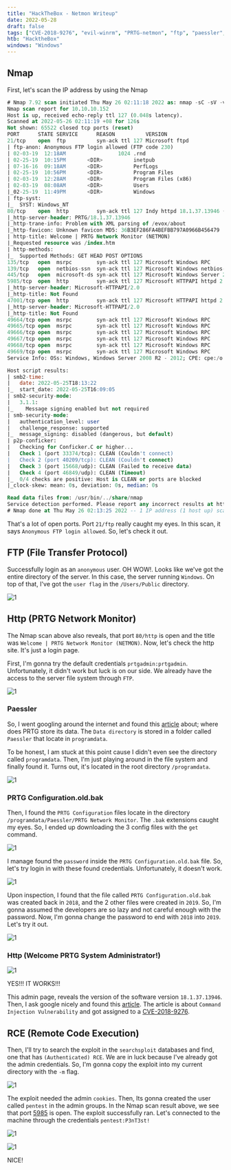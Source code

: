 ```yaml
---
title: "HackTheBox - Netmon Writeup"
date: 2022-05-28
draft: false
tags: ["CVE-2018-9276", "evil-winrm", "PRTG-netmon", "ftp", "paessler", "rce"]
htb: "HacktheBox"
windows: "Windows"
---
```


## Nmap
First, let's scan the IP address by using the Nmap

```sql
# Nmap 7.92 scan initiated Thu May 26 02:11:18 2022 as: nmap -sC -sV -vv -T4 -p- -oN nmap/netmon_all 10.10.10.152
Nmap scan report for 10.10.10.152
Host is up, received echo-reply ttl 127 (0.048s latency).
Scanned at 2022-05-26 02:11:19 +08 for 126s
Not shown: 65522 closed tcp ports (reset)
PORT      STATE SERVICE      REASON          VERSION
21/tcp    open  ftp          syn-ack ttl 127 Microsoft ftpd
| ftp-anon: Anonymous FTP login allowed (FTP code 230)
| 02-03-19  12:18AM                 1024 .rnd
| 02-25-19  10:15PM       <DIR>          inetpub
| 07-16-16  09:18AM       <DIR>          PerfLogs
| 02-25-19  10:56PM       <DIR>          Program Files
| 02-03-19  12:28AM       <DIR>          Program Files (x86)
| 02-03-19  08:08AM       <DIR>          Users
|_02-25-19  11:49PM       <DIR>          Windows
| ftp-syst: 
|_  SYST: Windows_NT
80/tcp    open  http         syn-ack ttl 127 Indy httpd 18.1.37.13946 (Paessler PRTG bandwidth monitor)
|_http-server-header: PRTG/18.1.37.13946
|_http-trane-info: Problem with XML parsing of /evox/about
|_http-favicon: Unknown favicon MD5: 36B3EF286FA4BEFBB797A0966B456479
| http-title: Welcome | PRTG Network Monitor (NETMON)
|_Requested resource was /index.htm
| http-methods: 
|_  Supported Methods: GET HEAD POST OPTIONS
135/tcp   open  msrpc        syn-ack ttl 127 Microsoft Windows RPC
139/tcp   open  netbios-ssn  syn-ack ttl 127 Microsoft Windows netbios-ssn
445/tcp   open  microsoft-ds syn-ack ttl 127 Microsoft Windows Server 2008 R2 - 2012 microsoft-ds
5985/tcp  open  http         syn-ack ttl 127 Microsoft HTTPAPI httpd 2.0 (SSDP/UPnP)
|_http-server-header: Microsoft-HTTPAPI/2.0
|_http-title: Not Found
47001/tcp open  http         syn-ack ttl 127 Microsoft HTTPAPI httpd 2.0 (SSDP/UPnP)
|_http-server-header: Microsoft-HTTPAPI/2.0
|_http-title: Not Found
49664/tcp open  msrpc        syn-ack ttl 127 Microsoft Windows RPC
49665/tcp open  msrpc        syn-ack ttl 127 Microsoft Windows RPC
49666/tcp open  msrpc        syn-ack ttl 127 Microsoft Windows RPC
49667/tcp open  msrpc        syn-ack ttl 127 Microsoft Windows RPC
49668/tcp open  msrpc        syn-ack ttl 127 Microsoft Windows RPC
49669/tcp open  msrpc        syn-ack ttl 127 Microsoft Windows RPC
Service Info: OSs: Windows, Windows Server 2008 R2 - 2012; CPE: cpe:/o:microsoft:windows

Host script results:
| smb2-time: 
|   date: 2022-05-25T18:13:22
|_  start_date: 2022-05-25T16:09:05
| smb2-security-mode: 
|   3.1.1: 
|_    Message signing enabled but not required
| smb-security-mode: 
|   authentication_level: user
|   challenge_response: supported
|_  message_signing: disabled (dangerous, but default)
| p2p-conficker: 
|   Checking for Conficker.C or higher...
|   Check 1 (port 33374/tcp): CLEAN (Couldn't connect)
|   Check 2 (port 40209/tcp): CLEAN (Couldn't connect)
|   Check 3 (port 15668/udp): CLEAN (Failed to receive data)
|   Check 4 (port 46849/udp): CLEAN (Timeout)
|_  0/4 checks are positive: Host is CLEAN or ports are blocked
|_clock-skew: mean: 0s, deviation: 0s, median: 0s

Read data files from: /usr/bin/../share/nmap
Service detection performed. Please report any incorrect results at https://nmap.org/submit/ .
# Nmap done at Thu May 26 02:13:25 2022 -- 1 IP address (1 host up) scanned in 127.45 seconds
```

That's a lot of open ports. Port `21/ftp` really caught my eyes. In this scan, it says `Anonymous FTP login allowed`. So, let's check it out.

## FTP (File Transfer Protocol)

Successfully login as an `anonymous` user. OH WOW!. Looks like we've got the entire directory of the server. In this case, the server running `Windows`. On top of that, I've got the `user flag` in the `/Users/Public` directory.

![1](ftp-anonymous-login.png)

## Http (PRTG Network Monitor)
The Nmap scan above also reveals, that port `80/http` is open and the title was `Welcome | PRTG Network Monitor (NETMON)`. Now, let's check the http site. It's just a login page. 

First, I'm gonna try the default credentials `prtgadmin:prtgadmin`.  Unfortunately, it didn't work but luck is on our side. We already have the access to the server file system through `FTP`.

![1](PRTG-main-login-page.png)

### Paessler
So, I went googling around the internet and found this [article](https://kb.paessler.com/en/topic/463-how-and-where-does-prtg-store-its-data) about; where does PRTG store its data. The `Data directory` is stored in a folder called `Paessler` that locate in `programdata`. 

To be honest, I am stuck at this point cause I didn't even see the directory called `programdata`. Then, I'm just playing around in the file system and finally found it. Turns out, it's located in the root directory `/programdata`.

![1](cd-into-programdata.png)

### PRTG Configuration.old.bak

Then, I found the `PRTG Configuration` files locate in the directory `/programdata/Paessler/PRTG Network Monitor`. The `.bak` extensions caught my eyes. So, I ended up downloading the 3 config files with the `get` command.

![1](downloading-the-config-file.png)

I manage found the `password` inside the `PRTG Configuration.old.bak` file. So, let's try login in with these found credentials. Unfortunately, it doesn't work. 

![1](read-the-password-from-file.png)

Upon inspection, I found that the file called `PRTG Configuration.old.bak` was created back in `2018`, and the 2 other files were created in `2019`. So, I'm gonna assumed the developers are so lazy and not careful enough with the password. Now, I'm gonna change the password to end with `2018` into `2019`. Let's try it out.

![1](2018-date.png)

### Http (Welcome PRTG System Administrator!)
![1](system-admin-main-page.png)

YES!!! IT WORKS!!!

This admin page, reveals the version of the software version `18.1.37.13946`. Then, I ask google nicely and found this [article](https://www.codewatch.org/blog/?p=453). The article is about `Command Injection Vulnerability` and got assigned to a [CVE-2018-9276](https://nvd.nist.gov/vuln/detail/CVE-2018-9276).

## RCE (Remote Code Execution)
Then, I'll try to search the exploit in the `searchsploit` databases and find, one that has `(Authenticated) RCE`. We are in luck because I've already got the admin credentials. So, I'm gonna copy the exploit into my current directory with the `-m` flag.

![1](mirror-the-exploit-into-current-directory.png)

The exploit needed the admin `cookies`. Then, Its gonna created the user called `pentest` in the admin groups. In the Nmap scan result above, we see that port [5985](https://www.speedguide.net/port.php?port=5985) is open. The exploit successfully ran. Let's connected to the machine through the credentials `pentest:P3nT3st!`

![1](run-the-exploit.png)

![1](connect-using-user-with-admin-groups.png)

NICE!